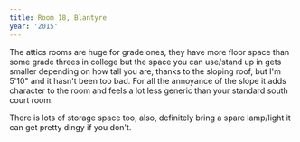 ```yaml
---
title: Room 18, Blantyre
year: '2015'
---
```


The attics rooms are huge for grade ones, they have more floor space than some grade threes in college but the space you can use/stand up in gets smaller depending on how tall you are, thanks to the sloping roof, but I'm 5'10" and it hasn't been too bad. For all the annoyance of the slope it adds character to the room and feels a lot less generic than your standard south court room.

There is lots of storage space too, also, definitely bring a spare lamp/light it can get pretty dingy if you don't.